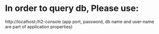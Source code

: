 # In order to query db, Please use:
http://localhost:<port>/h2-console
(app port, password, db name and user-name are part of application properties)